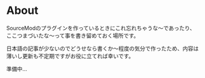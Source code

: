 # About

SourceModのプラグインを作っているときにこれ忘れちゃうな～であったり、ここつまづいたな～って事を書き留めておく場所です。

日本語の記事が少ないのでどうせなら書くか～程度の気分で作ったため、内容は薄いし更新も不定期ですがお役に立てれば幸いです。

準備中...